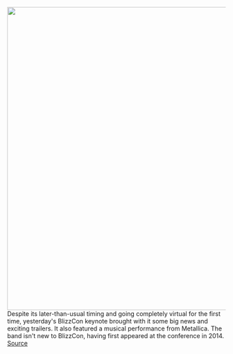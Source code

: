 <img src='https://cdn.vox-cdn.com/thumbor/AXcbqUhGvUlsECpxe3Bc8Cot71A=/0x0:2314x1256/1200x800/filters:focal(972x443:1342x813)/cdn.vox-cdn.com/uploads/chorus_image/image/68848533/Screen_Shot_2021_02_20_at_12.02.48_PM.0.png' width='700px' /><br/>
Despite its later-than-usual timing and going completely virtual for the first time, yesterday's BlizzCon keynote brought with it some big news and exciting trailers. It also featured a musical performance from Metallica. The band isn't new to BlizzCon, having first appeared at the conference in 2014.
<a href='https://www.theverge.com/2021/2/20/22292790/metallica-blizzcon-2021-performance-dmca-for-whom-the-bell-tolls'> Source <a/>